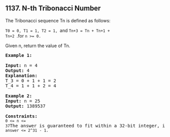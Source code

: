 <h2>1137. N-th Tribonacci Number</h2>
<p>
The Tribonacci sequence Tn is defined as follows:

 <code>T0 = 0, T1 = 1, T2 = 1, </code>and <code>Tn+3 = Tn + Tn+1 + Tn+2 </code>.for <code>n >= 0.</code>

Given n, return the value of Tn.

</p>
 
<pre>
<strong>Example 1:</strong>

<strong>Input:</strong> n = 4
<strong>Output:</strong> 4
<strong>Explanation:</strong>
T_3 = 0 + 1 + 1 = 2
T_4 = 1 + 1 + 2 = 4

<strong>Example 2:</strong>
<strong>Input:</strong> n = 25
<strong>Output:</strong> 1389537

<strong>Constraints:</strong>
<code>0 <= n <= 37</code>The answer is guaranteed to fit within a 32-bit integer, ie.<code> answer <= 2^31 - 1.</code>


</pre>
